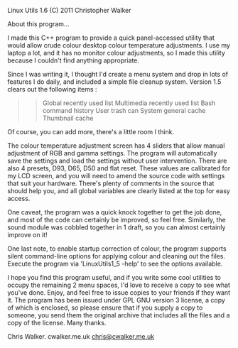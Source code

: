 Linux Utils 1.6
(C) 2011 Christopher Walker

About this program...

I made this C++ program to provide a quick panel-accessed utility that would allow crude colour desktop colour temperature adjustments. I use my laptop a lot, and it has no monitor colour adjustments, so I made this utility because I couldn't find anything appropriate.

Since I was writing it, I thought I'd create a menu system and drop in lots of features I do daily, and included a simple file cleanup system. Version 1.5 clears out the following items :

>> Global recently used list
>> Multimedia recently used list
>> Bash command history
>> User trash can
>> System general cache
>> Thumbnail cache

Of course, you can add more, there's a little room I think.

The colour temperature adjustment screen has 4 sliders that allow manual adjustment of RGB and gamma settings. The program will automatically save the settings and load the settings without user intervention. There are also 4 presets, D93, D65, D50 and flat reset. These values are calibrated for my LCD screen, and you will need to amend the source code with settings that suit your hardware. There's plenty of comments in the source that should help you, and all global variables are clearly listed at the top for easy access.

One caveat, the program was a quick knock together to get the job done, and most of the code can certainly be improved, so feel free. Similarly, the sound module was cobbled together in 1 draft, so you can almost certainly improve on it!

One last note, to enable startup correction of colour, the program supports silent command-line options for applying colour and cleaning out the files. Execute the program via 'LinuxUtils1_5 -help' to see the options available.

I hope you find this program useful, and if you write some cool utilities to occupy the remaining 2 menu spaces, I'd love to receive a copy to see what you've done. Enjoy, and feel free to issue copies to your friends if they want it. The program has been issued under GPL GNU version 3 license, a copy of which is enclosed, so please ensure that if you supply a copy to someone, you send them the original archive that includes all the files and a copy of the license. Many thanks.

Chris Walker.
cwalker.me.uk
chris@cwalker.me.uk
